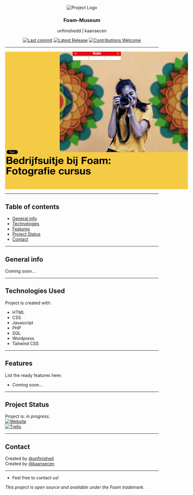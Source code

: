 <p align="center"><img src="https://picter-assets.s3.eu-west-1.amazonaws.com/contest-websites/foam-talent-call-2021/Foam%202019%20logo%20def_V4_cmyk_red_payoff%402x.png" height="64" alt="Project Logo"></p>
<h3 align="center">Foam-Museum</h3>
<p align="center">unfinishedd | kaansecen</p>
<p align="center">
    <a href="#"><img src="https://img.shields.io/github/last-commit/unfinishedd/Foam-Museum" alt="Last commit"></a>
    <a href="https://github.com/unfinishedd/Foam-Museum/releases/latest"><img src="https://img.shields.io/github/v/release/unfinishedd/Foam-Museum" alt="Latest Release"></a>
    <a href="https://github.com/unfinishedd/Foam-Museum/issues"><img src="https://img.shields.io/badge/contributions-welcome-ff69b4.svg" alt="Contributions Welcome"></a>
</p>

---
<img src="screenshot.png" style="max-width:600px;display:block;margin-left:auto;margin-right:auto;" />

---

## Table of contents

- [General info](#general-info)
- [Technologies](#technologies-used)
- [Features](#features)
- [Project Status](#project-status)
- [Contact](#contact)

---

## General info

Coming soon...

---

## Technologies Used

Project is created with:

- HTML
- CSS
- Javascript
- PHP
- SQL
- Wordpress
- Tailwind CSS

---

## Features

List the ready features here:

- Coming soon...

---

## Project Status

Project is: _in progress_. \
[![Website](https://img.shields.io/badge/-Website-2e343f?logo=google&logoColor=white&style=for-the-badge)](https://kaansecen.nl/wordpress/foam) \
[![Trello](https://img.shields.io/badge/-trello-2e343f?logo=Trello&logoColor=white&style=for-the-badge)](https://trello.com/b/fozAhvke/foam-e-commerce)

---

## Contact

Created by [@unfinished](https://www.unfinishedd.nl) \
Created by [@kaansecen](https://www.kaansecen.nl)

---

- Feel free to contact us!

_This project is open source and available under the Foam trademark_.
